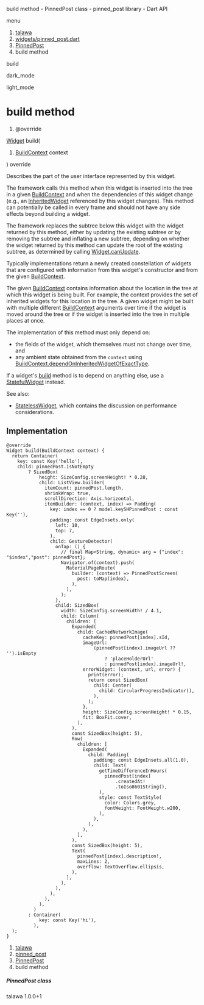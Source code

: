 




build method - PinnedPost class - pinned\_post library - Dart API







menu

1. [talawa](../../index.html)
2. [widgets/pinned\_post.dart](../../widgets_pinned_post/widgets_pinned_post-library.html)
3. [PinnedPost](../../widgets_pinned_post/PinnedPost-class.html)
4. build method

build


dark\_mode

light\_mode




# build method


1. @override

[Widget](https://api.flutter.dev/flutter/widgets/Widget-class.html)
build(

1. [BuildContext](https://api.flutter.dev/flutter/widgets/BuildContext-class.html) context

)
override

Describes the part of the user interface represented by this widget.

The framework calls this method when this widget is inserted into the tree
in a given [BuildContext](https://api.flutter.dev/flutter/widgets/BuildContext-class.html) and when the dependencies of this widget change
(e.g., an [InheritedWidget](https://api.flutter.dev/flutter/widgets/InheritedWidget-class.html) referenced by this widget changes). This
method can potentially be called in every frame and should not have any side
effects beyond building a widget.

The framework replaces the subtree below this widget with the widget
returned by this method, either by updating the existing subtree or by
removing the subtree and inflating a new subtree, depending on whether the
widget returned by this method can update the root of the existing
subtree, as determined by calling [Widget.canUpdate](https://api.flutter.dev/flutter/widgets/Widget/canUpdate.html).

Typically implementations return a newly created constellation of widgets
that are configured with information from this widget's constructor and
from the given [BuildContext](https://api.flutter.dev/flutter/widgets/BuildContext-class.html).

The given [BuildContext](https://api.flutter.dev/flutter/widgets/BuildContext-class.html) contains information about the location in the
tree at which this widget is being built. For example, the context
provides the set of inherited widgets for this location in the tree. A
given widget might be built with multiple different [BuildContext](https://api.flutter.dev/flutter/widgets/BuildContext-class.html)
arguments over time if the widget is moved around the tree or if the
widget is inserted into the tree in multiple places at once.

The implementation of this method must only depend on:

* the fields of the widget, which themselves must not change over time,
  and
* any ambient state obtained from the `context` using
  [BuildContext.dependOnInheritedWidgetOfExactType](https://api.flutter.dev/flutter/widgets/BuildContext/dependOnInheritedWidgetOfExactType.html).

If a widget's [build](../../widgets_pinned_post/PinnedPost/build.html) method is to depend on anything else, use a
[StatefulWidget](https://api.flutter.dev/flutter/widgets/StatefulWidget-class.html) instead.

See also:

* [StatelessWidget](https://api.flutter.dev/flutter/widgets/StatelessWidget-class.html), which contains the discussion on performance considerations.

## Implementation

```
@override
Widget build(BuildContext context) {
  return Container(
    key: const Key('hello'),
    child: pinnedPost.isNotEmpty
        ? SizedBox(
            height: SizeConfig.screenHeight! * 0.28,
            child: ListView.builder(
              itemCount: pinnedPost.length,
              shrinkWrap: true,
              scrollDirection: Axis.horizontal,
              itemBuilder: (context, index) => Padding(
                key: index == 0 ? model.keySHPinnedPost : const Key(''),
                padding: const EdgeInsets.only(
                  left: 10,
                  top: 7,
                ),
                child: GestureDetector(
                  onTap: () {
                    // final Map<String, dynamic> arg = {"index": "$index","post": pinnedPost};
                    Navigator.of(context).push(
                      MaterialPageRoute(
                        builder: (context) => PinnedPostScreen(
                          post: toMap(index),
                        ),
                      ),
                    );
                  },
                  child: SizedBox(
                    width: SizeConfig.screenWidth! / 4.1,
                    child: Column(
                      children: [
                        Expanded(
                          child: CachedNetworkImage(
                            cacheKey: pinnedPost[index].sId,
                            imageUrl:
                                (pinnedPost[index].imageUrl ?? '').isEmpty
                                    ? 'placeHolderUrl'
                                    : pinnedPost[index].imageUrl!,
                            errorWidget: (context, url, error) {
                              print(error);
                              return const SizedBox(
                                child: Center(
                                  child: CircularProgressIndicator(),
                                ),
                              );
                            },
                            height: SizeConfig.screenHeight! * 0.15,
                            fit: BoxFit.cover,
                          ),
                        ),
                        const SizedBox(height: 5),
                        Row(
                          children: [
                            Expanded(
                              child: Padding(
                                padding: const EdgeInsets.all(1.0),
                                child: Text(
                                  getTimeDifferenceInHours(
                                    pinnedPost[index]
                                        .createdAt!
                                        .toIso8601String(),
                                  ),
                                  style: const TextStyle(
                                    color: Colors.grey,
                                    fontWeight: FontWeight.w200,
                                  ),
                                ),
                              ),
                            ),
                          ],
                        ),
                        const SizedBox(height: 5),
                        Text(
                          pinnedPost[index].description!,
                          maxLines: 2,
                          overflow: TextOverflow.ellipsis,
                        ),
                      ],
                    ),
                  ),
                ),
              ),
            ),
          )
        : Container(
            key: const Key('hi'),
          ),
  );
}
```

 


1. [talawa](../../index.html)
2. [pinned\_post](../../widgets_pinned_post/widgets_pinned_post-library.html)
3. [PinnedPost](../../widgets_pinned_post/PinnedPost-class.html)
4. build method

##### PinnedPost class





talawa
1.0.0+1







